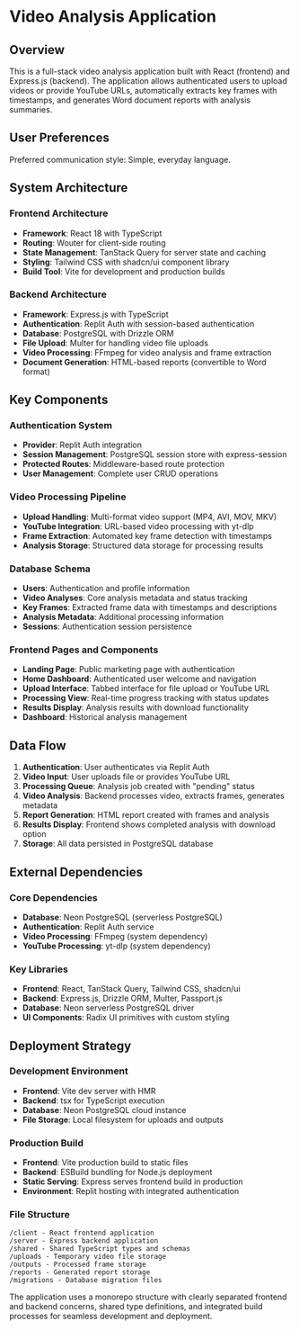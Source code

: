 # Video Analysis Application

## Overview

This is a full-stack video analysis application built with React (frontend) and Express.js (backend). The application allows authenticated users to upload videos or provide YouTube URLs, automatically extracts key frames with timestamps, and generates Word document reports with analysis summaries.

## User Preferences

Preferred communication style: Simple, everyday language.

## System Architecture

### Frontend Architecture
- **Framework**: React 18 with TypeScript
- **Routing**: Wouter for client-side routing
- **State Management**: TanStack Query for server state and caching
- **Styling**: Tailwind CSS with shadcn/ui component library
- **Build Tool**: Vite for development and production builds

### Backend Architecture
- **Framework**: Express.js with TypeScript
- **Authentication**: Replit Auth with session-based authentication
- **Database**: PostgreSQL with Drizzle ORM
- **File Upload**: Multer for handling video file uploads
- **Video Processing**: FFmpeg for video analysis and frame extraction
- **Document Generation**: HTML-based reports (convertible to Word format)

## Key Components

### Authentication System
- **Provider**: Replit Auth integration
- **Session Management**: PostgreSQL session store with express-session
- **Protected Routes**: Middleware-based route protection
- **User Management**: Complete user CRUD operations

### Video Processing Pipeline
- **Upload Handling**: Multi-format video support (MP4, AVI, MOV, MKV)
- **YouTube Integration**: URL-based video processing with yt-dlp
- **Frame Extraction**: Automated key frame detection with timestamps
- **Analysis Storage**: Structured data storage for processing results

### Database Schema
- **Users**: Authentication and profile information
- **Video Analyses**: Core analysis metadata and status tracking
- **Key Frames**: Extracted frame data with timestamps and descriptions
- **Analysis Metadata**: Additional processing information
- **Sessions**: Authentication session persistence

### Frontend Pages and Components
- **Landing Page**: Public marketing page with authentication
- **Home Dashboard**: Authenticated user welcome and navigation
- **Upload Interface**: Tabbed interface for file upload or YouTube URL
- **Processing View**: Real-time progress tracking with status updates
- **Results Display**: Analysis results with download functionality
- **Dashboard**: Historical analysis management

## Data Flow

1. **Authentication**: User authenticates via Replit Auth
2. **Video Input**: User uploads file or provides YouTube URL
3. **Processing Queue**: Analysis job created with "pending" status
4. **Video Analysis**: Backend processes video, extracts frames, generates metadata
5. **Report Generation**: HTML report created with frames and analysis
6. **Results Display**: Frontend shows completed analysis with download option
7. **Storage**: All data persisted in PostgreSQL database

## External Dependencies

### Core Dependencies
- **Database**: Neon PostgreSQL (serverless PostgreSQL)
- **Authentication**: Replit Auth service
- **Video Processing**: FFmpeg (system dependency)
- **YouTube Processing**: yt-dlp (system dependency)

### Key Libraries
- **Frontend**: React, TanStack Query, Tailwind CSS, shadcn/ui
- **Backend**: Express.js, Drizzle ORM, Multer, Passport.js
- **Database**: Neon serverless PostgreSQL driver
- **UI Components**: Radix UI primitives with custom styling

## Deployment Strategy

### Development Environment
- **Frontend**: Vite dev server with HMR
- **Backend**: tsx for TypeScript execution
- **Database**: Neon PostgreSQL cloud instance
- **File Storage**: Local filesystem for uploads and outputs

### Production Build
- **Frontend**: Vite production build to static files
- **Backend**: ESBuild bundling for Node.js deployment
- **Static Serving**: Express serves frontend build in production
- **Environment**: Replit hosting with integrated authentication

### File Structure
```
/client - React frontend application
/server - Express backend application  
/shared - Shared TypeScript types and schemas
/uploads - Temporary video file storage
/outputs - Processed frame storage
/reports - Generated report storage
/migrations - Database migration files
```

The application uses a monorepo structure with clearly separated frontend and backend concerns, shared type definitions, and integrated build processes for seamless development and deployment.